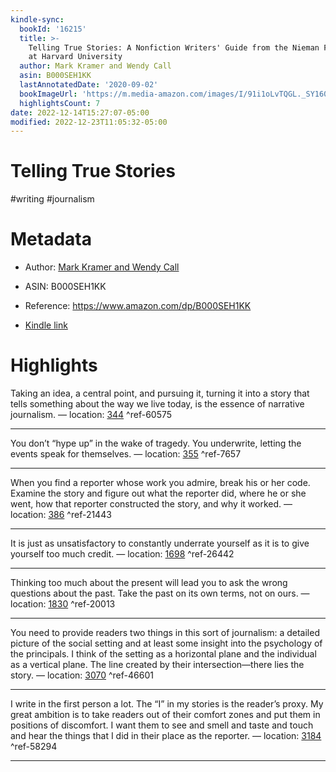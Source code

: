 ```yaml
---
kindle-sync:
  bookId: '16215'
  title: >-
    Telling True Stories: A Nonfiction Writers' Guide from the Nieman Foundation
    at Harvard University
  author: Mark Kramer and Wendy Call
  asin: B000SEH1KK
  lastAnnotatedDate: '2020-09-02'
  bookImageUrl: 'https://m.media-amazon.com/images/I/91i1oLvTQGL._SY160.jpg'
  highlightsCount: 7
date: 2022-12-14T15:27:07-05:00
modified: 2022-12-23T11:05:32-05:00
---
```

# Telling True Stories

#writing #journalism 

# Metadata

* Author: [Mark Kramer and Wendy Call](https://www.amazon.com/Mark-Kramer/e/B001IOBI9O/ref=dp_byline_cont_ebooks_1)

* ASIN: B000SEH1KK

* Reference: <https://www.amazon.com/dp/B000SEH1KK>

* [Kindle link](kindle://book?action=open&asin=B000SEH1KK)

# Highlights

Taking an idea, a central point, and pursuing it, turning it into a story that tells something about the way we live today, is the essence of narrative journalism. — location: [344](kindle://book?action=open&asin=B000SEH1KK&location=344) ^ref-60575

---

You don’t “hype up” in the wake of tragedy. You underwrite, letting the events speak for themselves. — location: [355](kindle://book?action=open&asin=B000SEH1KK&location=355) ^ref-7657

---

When you find a reporter whose work you admire, break his or her code. Examine the story and figure out what the reporter did, where he or she went, how that reporter constructed the story, and why it worked. — location: [386](kindle://book?action=open&asin=B000SEH1KK&location=386) ^ref-21443

---

It is just as unsatisfactory to constantly underrate yourself as it is to give yourself too much credit. — location: [1698](kindle://book?action=open&asin=B000SEH1KK&location=1698) ^ref-26442

---

Thinking too much about the present will lead you to ask the wrong questions about the past. Take the past on its own terms, not on ours. — location: [1830](kindle://book?action=open&asin=B000SEH1KK&location=1830) ^ref-20013

---

You need to provide readers two things in this sort of journalism: a detailed picture of the social setting and at least some insight into the psychology of the principals. I think of the setting as a horizontal plane and the individual as a vertical plane. The line created by their intersection—there lies the story. — location: [3070](kindle://book?action=open&asin=B000SEH1KK&location=3070) ^ref-46601

---

I write in the first person a lot. The “I” in my stories is the reader’s proxy. My great ambition is to take readers out of their comfort zones and put them in positions of discomfort. I want them to see and smell and taste and touch and hear the things that I did in their place as the reporter. — location: [3184](kindle://book?action=open&asin=B000SEH1KK&location=3184) ^ref-58294

---
